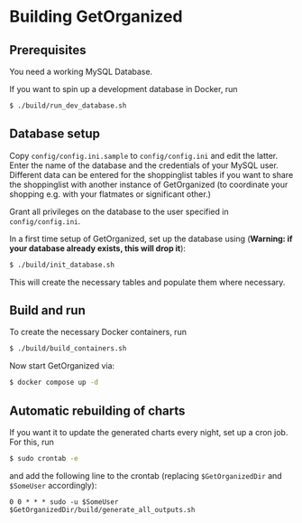 # Building GetOrganized #

## Prerequisites

You need a working MySQL Database.

If you want to spin up a development database in Docker, run
```bash
$ ./build/run_dev_database.sh
```

## Database setup

Copy `config/config.ini.sample` to `config/config.ini` and edit the latter. Enter the name of the database and the credentials of your MySQL user. Different data can be entered for the shoppinglist tables if you want to share the shoppinglist with another instance of GetOrganized (to coordinate your shopping e.g. with your flatmates or significant other.)

Grant all privileges on the database to the user specified in `config/config.ini`.

In a first time setup of GetOrganized, set up the database using (**Warning: if your database already exists, this will drop it**):
```bash
$ ./build/init_database.sh
```
This will create the necessary tables and populate them where necessary.

## Build and run

To create the necessary Docker containers, run
```bash
$ ./build/build_containers.sh
```
Now start GetOrganized via:
```bash
$ docker compose up -d
```

## Automatic rebuilding of charts

If you want it to update the generated charts every night, set up a cron job. For this, run
```bash
$ sudo crontab -e
```
and add the following line to the crontab (replacing `$GetOrganizedDir` and `$SomeUser` accordingly):
```
0 0 * * * sudo -u $SomeUser $GetOrganizedDir/build/generate_all_outputs.sh
```
